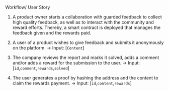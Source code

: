 Workflow/ User Story

1. A product owner starts a collaboration with guarded feedback to collect high quality feedback, as well as to interact with the community and reward efforts. Thereby, a smart contract is deployed that manages the feedback given and the rewards paid.

2. A user of a product wishes to give feedback and submits it anonymously on the platform. -> Input: [`Content`]

3. The company reviews the report and marks it solved, adds a comment and/or adds a reward for the submission to the user. -> Input: [`id`,`comment`,`rewards`,`solved`]

4. The user generates a proof by hashing the address and the content to claim the rewards payment. -> Input: [`id`,`content`,`rewards`]

